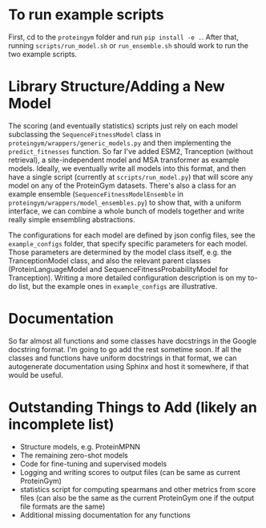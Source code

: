 # To run example scripts 
First, cd to the `proteingym` folder and run `pip install -e .`. After that, running `scripts/run_model.sh` or `run_ensemble.sh`
should work to run the two example scripts. 

# Library Structure/Adding a New Model 
The scoring (and eventually statistics) scripts just rely on each model subclassing the `SequenceFitnessModel` class 
in `proteingym/wrappers/generic_models.py` and then implementing the `predict_fitnesses` function. So far I've added 
ESM2, Tranception (without retrieval), a site-independent model and MSA transformer as example models. Ideally, we eventually write all models into this format, and then have a single script (currently at `scripts/run_model.py`) that will score any model on any of the ProteinGym datasets. There's also a class for an example ensemble (`SequenceFitnessModelEnsemble` in `proteingym/wrappers/model_ensembles.py`) to show that, with a uniform interface, we can combine a whole bunch of models together and write really simple ensembling abstractions. 

The configurations for each model are defined by json config files, see the `example_configs` folder, that specify specific parameters for each model. Those parameters are determined by the model class itself, e.g. the TranceptionModel class, and also the relevant parent classes (ProteinLanguageModel and SequenceFitnessProbabilityModel for Tranception). Writing a more detailed configuration description is on my to-do list, but the example ones in `example_configs` are illustrative. 

# Documentation 
So far almost all functions and some classes have docstrings in the Google docstring format. I'm going to go add the rest sometime soon. If all the classes and functions have uniform docstrings in that format, we can autogenerate documentation using Sphinx and host it somewhere, if that would be useful. 

# Outstanding Things to Add (likely an incomplete list)
* Structure models, e.g. ProteinMPNN 
* The remaining zero-shot models 
* Code for fine-tuning and supervised models 
* Logging and writing scores to output files (can be same as current ProteinGym)
* statistics script for computing spearmans and other metrics from score files (can also be the same as the current ProteinGym one if the output file formats are the same)
* Additional missing documentation for any functions 